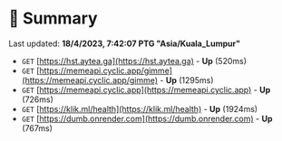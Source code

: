 # 📖 Summary
Last updated: **18/4/2023, 7:42:07 PTG "Asia/Kuala_Lumpur"**

- `GET` [https://hst.aytea.ga](https://hst.aytea.ga) - **Up** (520ms)
- `GET` [https://memeapi.cyclic.app/gimme](https://memeapi.cyclic.app/gimme) - **Up** (1295ms)
- `GET` [https://memeapi.cyclic.app](https://memeapi.cyclic.app) - **Up** (726ms)
- `GET` [https://klik.ml/health](https://klik.ml/health) - **Up** (1924ms)
- `GET` [https://dumb.onrender.com](https://dumb.onrender.com) - **Up** (767ms)
